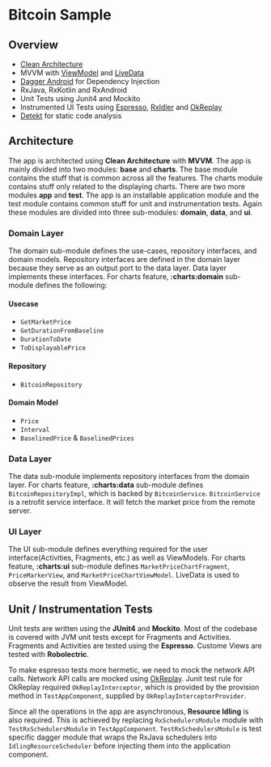 # Bitcoin Sample


## Overview

* [Clean Architecture][clean_arch]
* MVVM with [ViewModel][view_model] and [LiveData][live_data]
* [Dagger Android][dagger] for Dependency Injection
* RxJava, RxKotlin and RxAndroid
* Unit Tests using Junit4 and Mockito
* Instrumented UI Tests using [Espresso][espresso], [RxIdler][rxidler] and [OkReplay][okreplay]
* [Detekt][detekt] for static code analysis


## Architecture

The app is architected using **Clean Architecture** with **MVVM**. The app is mainly divided into two modules: **base** and **charts**. The base module contains the stuff that is common across all the features. The charts module contains stuff only related to the displaying charts. There are two more modules **app** and **test**. The app is an installable application module and the test module contains common stuff for unit and instrumentation tests. Again these modules are divided into three sub-modules: **domain**, **data**, and **ui**.

### Domain Layer

The domain sub-module defines the use-cases, repository interfaces, and domain models. Repository interfaces are defined in the domain layer because they serve as an output port to the data layer. Data layer implements these interfaces. For charts feature, **:charts:domain** sub-module defines the following:

#### Usecase
* `GetMarketPrice`
* `GetDurationFromBaseline`
* `DurationToDate`
* `ToDisplayablePrice`

#### Repository
* `BitcoinRepository`

#### Domain Model
* `Price`
* `Interval`
* `BaselinedPrice` & `BaselinedPrices`

### Data Layer

The data sub-module implements repository interfaces from the domain layer. For charts feature, **:charts:data** sub-module defines `BitcoinRepositoryImpl`, which is backed by `BitcoinService`. `BitcoinService` is a retrofit service interface. It will fetch the market price from the remote server.

### UI Layer

The UI sub-module defines everything required for the user interface(Activities, Fragments, etc.) as well as ViewModels. For charts feature, **:charts:ui** sub-module defines `MarketPriceChartFragment`, `PriceMarkerView`, and `MarketPriceChartViewModel`. LiveData is used to observe the result from ViewModel.


## Unit / Instrumentation Tests

Unit tests are written using the **JUnit4** and **Mockito**. Most of the codebase is covered with JVM unit tests except for Fragments and Activities. Fragments and Activities are tested using the **Espresso**. Custome Views are tested with **Robolectric**.

To make espresso tests more hermetic, we need to mock the network API calls. Network API calls are mocked using [OkReplay][okreplay]. Junit test rule for OkReplay required `OkReplayInterceptor`, which is provided by the provision method in `TestAppComponent`, supplied by `OkReplayInterceptorProvider`.

Since all the operations in the app are asynchronous, **Resource Idling** is also required. This is achieved by replacing `RxSchedulersModule` module with `TestRxSchedulersModule` in  `TestAppComponent`. `TestRxSchedulersModule` is test specific dagger module that wraps the RxJava schedulers into `IdlingResourceScheduler` before injecting them into the application component.


[clean_arch]: https://blog.cleancoder.com/uncle-bob/2012/08/13/the-clean-architecture.html
[view_model]: https://developer.android.com/topic/libraries/architecture/viewmodel 
[live_data]: https://developer.android.com/topic/libraries/architecture/livedata
[dagger]: https://google.github.io/dagger/android
[espresso]: https://developer.android.com/training/testing/espresso
[rxidler]: https://github.com/square/RxIdler
[okreplay]: https://github.com/airbnb/okreplay
[detekt]: https://github.com/arturbosch/detekt
